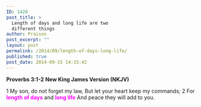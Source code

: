 ```yaml
---
ID: 1426
post_title: >
  Length of days and long life are two
  different things
author: Praison
post_excerpt: ""
layout: post
permalink: /2014/09/length-of-days-long-life/
published: true
post_date: 2014-09-15 14:15:42
---
```

<strong>Proverbs 3:1-2</strong>
<strong> New King James Version (NKJV)</strong>

1 My son, do not forget my law,
But let your heart keep my commands;
2 For <span style="color: #ff00ff;"><strong>length of days</strong></span> and <span style="color: #ff00ff;"><strong>long life</strong></span>
And peace they will add to you.